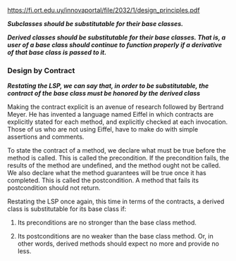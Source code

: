 https://fi.ort.edu.uy/innovaportal/file/2032/1/design_principles.pdf

***Subclasses should be substitutable for their base classes.***

***Derived classes should be substitutable for their base classes. That is, a user of a base class should continue to
function properly if a derivative of that base class is passed to it.***


### Design by Contract

***Restating the LSP, we can say that, in order to be substitutable, the contract of the base class must be honored by the derived class***


Making the contract explicit is an avenue of research followed by Bertrand Meyer. He
has invented a language named Eiffel in which contracts are explicitly stated for each
method, and explicitly checked at each invocation. Those of us who are not using
Eiffel, have to make do with simple assertions and comments.


To state the contract of a method, we declare what must be true before the method is
called. This is called the precondition. If the precondition fails, the results of the
method are undefined, and the method ought not be called. We also declare what the
method guarantees will be true once it has completed. This is called the postcondition.
A method that fails its postcondition should not return.


Restating the LSP once again, this time in terms of the contracts, a derived class is
substitutable for its base class if:

1) Its preconditions are no stronger than the base class method.

2) Its postconditions are no weaker than the base class method.
Or, in other words, derived methods should expect no more and provide no less.










